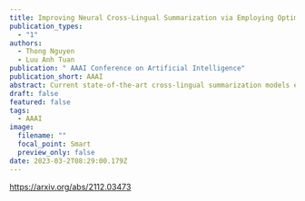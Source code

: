 ```yaml
---
title: Improving Neural Cross-Lingual Summarization via Employing Optimal Transport Distance for Knowledge Distillation
publication_types:
  - "1"
authors:
  - Thong Nguyen
  - Luu Anh Tuan
publication: " AAAI Conference on Artificial Intelligence"
publication_short: AAAI
abstract: Current state-of-the-art cross-lingual summarization models employ multi-task learning paradigm, which works on a shared vocabulary module and relies on the self-attention mechanism to attend among tokens in two languages. However, correlation learned by self-attention is often loose and implicit, inefficient in capturing crucial cross-lingual representations between languages. The matter worsens when performing on languages with separate morphological or structural features, making the cross-lingual alignment more challenging, resulting in the performance drop. To overcome this problem, we propose a novel Knowledge-Distillation-based framework for Cross-Lingual Summarization, seeking to explicitly construct cross-lingual correlation by distilling the knowledge of the monolingual summarization teacher into the cross-lingual summarization student. Since the representations of the teacher and the student lie on two different vector spaces, we further propose a Knowledge Distillation loss using Sinkhorn Divergence, an Optimal-Transport distance, to estimate the discrepancy between those teacher and student representations. Due to the intuitively geometric nature of Sinkhorn Divergence, the student model can productively learn to align its produced cross-lingual hidden states with monolingual hidden states, hence leading to a strong correlation between distant languages. Experiments on cross-lingual summarization datasets in pairs of distant languages demonstrate that our method outperforms state-of-the-art models under both high and low-resourced settings.
draft: false
featured: false
tags:
  - AAAI
image:
  filename: ""
  focal_point: Smart
  preview_only: false
date: 2023-03-2T08:29:00.179Z
---
```

https://arxiv.org/abs/2112.03473